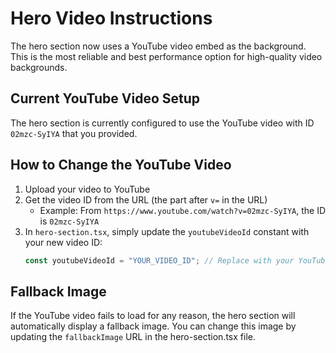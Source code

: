 # Hero Video Instructions

The hero section now uses a YouTube video embed as the background. This is the most reliable and best performance option for high-quality video backgrounds.

## Current YouTube Video Setup

The hero section is currently configured to use the YouTube video with ID `02mzc-SyIYA` that you provided.

## How to Change the YouTube Video

1. Upload your video to YouTube
2. Get the video ID from the URL (the part after `v=` in the URL)
   * Example: From `https://www.youtube.com/watch?v=02mzc-SyIYA`, the ID is `02mzc-SyIYA`
3. In `hero-section.tsx`, simply update the `youtubeVideoId` constant with your new video ID:
   ```javascript
   const youtubeVideoId = "YOUR_VIDEO_ID"; // Replace with your YouTube video ID
   ```

## Fallback Image

If the YouTube video fails to load for any reason, the hero section will automatically display a fallback image. You can change this image by updating the `fallbackImage` URL in the hero-section.tsx file.